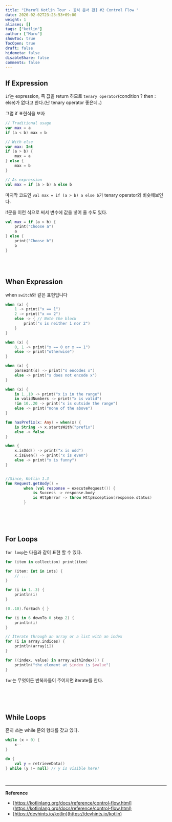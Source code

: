 ```yaml
---
title: "[Maru의 Kotlin Tour - 공식 문서 편] #2 Control Flow "
date: 2020-02-02T23:23:53+09:00
weight: 1
aliases: []
tags: ["kotlin"]
author: ["Maru"]
showToc: true
TocOpen: true
draft: false
hidemeta: false
disableShare: false
comments: false
---
```


## If Expression

`if`는 expression, 즉 값을 return 하므로 `tenary operator`(condition ? then : else)가 없다고 한다.(난 tenary operator 좋은데..)

그럼 if 표현식을 보자

```kotlin
// Traditional usage
var max = a
if (a < b) max = b

// With else
var max: Int
if (a > b) {
    max = a
} else {
    max = b
}

// As expression
val max = if (a > b) a else b
```

마지막 코드인 `val max = if (a > b) a else b`가 tenary operator와 비슷해보인다.

if문을 이런 식으로 써서 변수에 값을 넣어 줄 수도 있다.

```kotlin
val max = if (a > b) {
    print("Choose a")
    a
} else {
    print("Choose b")
    b
}
```

<br><br>

## When Expression

when `switch`와 같은 표현입니다

```kotlin
when (x) {
    1 -> print("x == 1")
    2 -> print("x == 2")
    else -> { // Note the block
        print("x is neither 1 nor 2")
    }
}

when (x) {
    0, 1 -> print("x == 0 or x == 1")
    else -> print("otherwise")
}

when (x) {
    parseInt(s) -> print("s encodes x")
    else -> print("s does not encode x")
}

when (x) {
    in 1..10 -> print("x is in the range")
    in validNumbers -> print("x is valid")
    !in 10..20 -> print("x is outside the range")
    else -> print("none of the above")
}

fun hasPrefix(x: Any) = when(x) {
    is String -> x.startsWith("prefix")
    else -> false
}

when {
    x.isOdd() -> print("x is odd")
    x.isEven() -> print("x is even")
    else -> print("x is funny")
}


//Since, Kotlin 1.3
fun Request.getBody() =
        when (val response = executeRequest()) {
            is Success -> response.body
            is HttpError -> throw HttpException(response.status)
        }
```

<br><br><br>

## For Loops

`for loop`는 다음과 같이 표현 할 수 있다.

```kotlin
for (item in collection) print(item)

for (item: Int in ints) {
    // ...
}

for (i in 1..3) {
    println(i)
}

(0..10).forEach { }

for (i in 6 downTo 0 step 2) {
    println(i)
}

// Iterate through an array or a list with an index
for (i in array.indices) {
    println(array[i])
}

for ((index, value) in array.withIndex()) {
    println("the element at $index is $value")
}
```

`for`는 무엇이든 반복자들이 주어지면 iterate를 한다.

<br><br><br>

## While Loops

흔히 쓰는 while 문의 형태를 갖고 있다.

```kotlin
while (x > 0) {
    x--
}

do {
    val y = retrieveData()
} while (y != null) // y is visible here!
```

<br>

---

**Reference**

- [https://kotlinlang.org/docs/reference/control-flow.html](https://kotlinlang.org/docs/reference/control-flow.html)
- [https://devhints.io/kotlin](https://devhints.io/kotlin)
